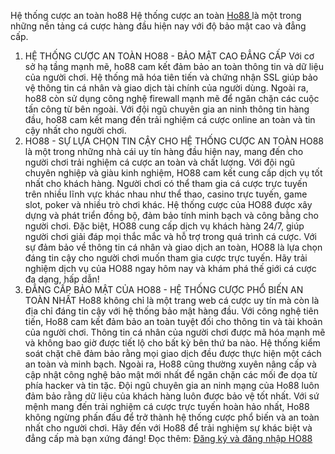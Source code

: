 Hệ thống cược an toàn ho88
Hệ thống cược an toàn <a href="https://ho88.live/">Ho88 </a> là một trong những nền tảng cá cược hàng đầu hiện nay với độ bảo mật
cao và đẳng cấp.
1. HỆ THỐNG CƯỢC AN TOÀN HO88 - BẢO MẬT CAO ĐẲNG
CẤP
Với cơ sở hạ tầng mạnh mẽ, ho88 cam kết đảm bảo an toàn thông tin và dữ liệu của người chơi.
Hệ thống mã hóa tiên tiến và chứng nhận SSL giúp bảo vệ thông tin cá nhân và giao dịch tài chính của
người dùng.
Ngoài ra, ho88 còn sử dụng công nghệ firewall mạnh mẽ để ngăn chặn các cuộc tấn công từ bên ngoài.
Với đội ngũ chuyên gia an ninh thông tin hàng đầu, ho88 cam kết mang đến trải nghiệm cá cược online
an toàn và tin cậy nhất cho người chơi.
2. HO88 - SỰ LỰA CHỌN TIN CẬY CHO HỆ THỐNG CƯỢC AN
TOÀN
HO88 là một trong những nhà cái uy tín hàng đầu hiện nay, mang đến cho người chơi trải nghiệm cá
cược an toàn và chất lượng. Với đội ngũ chuyên nghiệp và giàu kinh nghiệm, HO88 cam kết cung cấp
dịch vụ tốt nhất cho khách hàng.
Người chơi có thể tham gia cá cược trực tuyến trên nhiều lĩnh vực khác nhau như thể thao, casino trực
tuyến, game slot, poker và nhiều trò chơi khác. Hệ thống cược của HO88 được xây dựng và phát triển
đồng bộ, đảm bảo tính minh bạch và công bằng cho người chơi.
Đặc biệt, HO88 cung cấp dịch vụ khách hàng 24/7, giúp người chơi giải đáp mọi thắc mắc và hỗ trợ trong
quá trình cá cược. Với sự đảm bảo về thông tin cá nhân và giao dịch an toàn, HO88 là lựa chọn đáng tin
cậy cho người chơi muốn tham gia cược trực tuyến.
Hãy trải nghiệm dịch vụ của HO88 ngay hôm nay và khám phá thế giới cá cược đa dạng, hấp dẫn!
3. ĐẲNG CẤP BẢO MẬT CỦA HO88 - HỆ THỐNG CƯỢC PHỔ
BIẾN AN TOÀN NHẤT
Ho88 không chỉ là một trang web cá cược uy tín mà còn là địa chỉ đáng tin cậy với hệ thống bảo mật
hàng đầu. Với công nghệ tiên tiến, Ho88 cam kết đảm bảo an toàn tuyệt đối cho thông tin và tài khoản
của người chơi.
Thông tin cá nhân của người chơi được mã hóa mạnh mẽ và không bao giờ được tiết lộ cho bất kỳ bên
thứ ba nào. Hệ thống kiểm soát chặt chẽ đảm bảo rằng mọi giao dịch đều được thực hiện một cách an
toàn và minh bạch.
Ngoài ra, Ho88 cũng thường xuyên nâng cấp và cập nhật công nghệ bảo mật mới nhất để ngăn chặn các
mối đe dọa từ phía hacker và tin tặc. Đội ngũ chuyên gia an ninh mạng của Ho88 luôn đảm bảo rằng dữ
liệu của khách hàng luôn được bảo vệ tốt nhất.
Với sứ mệnh mang đến trải nghiệm cá cược trực tuyến hoàn hảo nhất, Ho88 không ngừng phấn đấu để
trở thành hệ thống cược phổ biến và an toàn nhất cho người chơi. Hãy đến với Ho88 để trải nghiệm sự
khác biệt và đẳng cấp mà bạn xứng đáng!
Đọc thêm: <a href="https://ho88.live/dang-ky-va-dang-nhap-ho88/">Đăng ký và đăng nhập HO88</a>
